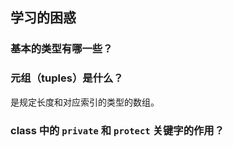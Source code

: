 ## 学习的困惑

### 基本的类型有哪一些？

### 元组（tuples）是什么？
是规定长度和对应索引的类型的数组。

### class 中的 `private` 和 `protect` 关键字的作用？